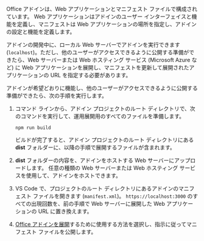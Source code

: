 Office アドインは、Web アプリケーションとマニフェスト ファイルで構成されています。 Web アプリケーションはアドインのユーザー インターフェイスと機能を定義し、マニフェストは Web アプリケーションの場所を指定し、アドインの設定と機能を定義します。 

アドインの開発中に、ローカル Web サーバーでアドインを実行できます (`localhost`)。ただし、他のユーザーがアクセスできるように公開する準備ができたら、Web サーバーまたは Web ホスティング サービス (Microsoft Azure など) に Web アプリケーションを展開し、マニフェストを更新して展開されたアプリケーションの URL を指定する必要があります。 

アドインが希望どおりに機能し、他のユーザーがアクセスできるように公開する準備ができたら、次の手順を実行します。

1. コマンド ラインから、アドイン プロジェクトのルート ディレクトリで、次のコマンドを実行して、運用展開用のすべてのファイルを準備します。 

    ```command&nbsp;line
    npm run build
    ```

    ビルドが完了すると、アドイン プロジェクトのルート ディレクトリにある **dist** フォルダーに、以降の手順で展開するファイルが含まれます。

2. **dist** フォルダーの内容を、アドインをホストする Web サーバーにアップロードします。 任意の種類の Web サーバーまたは Web ホスティング サービスを使用して、アドインをホストできます。

3. VS Code で、プロジェクトのルート ディレクトリにあるアドインのマニフェスト ファイルを開きます (`manifest.xml`)。 `https://localhost:3000` のすべての出現回数を、前の手順で Web サーバーに展開した Web アプリケーションの URL に置き換えます。

4. [Office アドインを展開](../publish/publish.md)するために使用する方法を選択し、指示に従ってマニフェスト ファイルを公開します。
